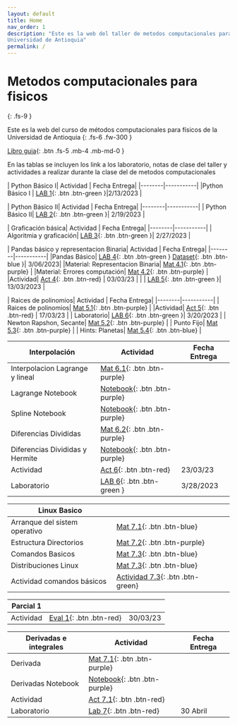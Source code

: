```yaml
---
layout: default
title: Home
nav_order: 1
description: "Este es la web del taller de metodos computacionales para fisicos de la 
Universidad de Antioquia"
permalink: /
---
```


# Metodos computacionales para fisicos
{: .fs-9 }

Este es la web del curso de métodos computacionales para físicos de la 
Universidad de Antioquia
{: .fs-6 .fw-300 }

<!-- [Get started now](#getting-started){: .btn .btn-primary .fs-5 .mb-4 .mb-md-0 .mr-2 } -->
[Libro guia](https://restrepo.github.io/ComputationalMethods/){: .btn .fs-5 .mb-4 .mb-md-0 }


En las tablas se incluyen los link a los laboratorio, notas de clase del taller y actividades a realizar durante la clase del 
de metodos computacionales


| Python Básico I| Actividad | Fecha Entrega|
|--------|-----------|
|Python Básico I | [LAB 1](https://colab.research.google.com/github/hernansalinas/autogrades/blob/main/Laboratorios_Taller/Lab01_python_basico01.ipynb){: .btn .btn-green }|2/13/2023 |



| Python Básico II| Actividad | Fecha Entrega|
|--------|-----------|
| Python Básico II| [LAB 2](https://colab.research.google.com/github/hernansalinas/autogrades/blob/main/Laboratorios_Taller/Lab02_python_basico02.ipynb){: .btn .btn-green }| 2/19/2023 |



| Graficación básica| Actividad | Fecha Entrega|
|--------|-----------|
| Algoritmia y graficación| [LAB 3](https://colab.research.google.com/github/hernansalinas/autogrades/blob/main/Laboratorios_Taller/Lab03_Algoritmia_y_graficacion.ipynb#scrollTo=SkZguDaDeyAZ){: .btn .btn-green }| 2/27/2023 |

| Pandas básico y representacion Binaria| Actividad | Fecha Entrega|
|--------|-----------|
|Pandas Básico| [LAB 4](https://colab.research.google.com/github/hernansalinas/autogrades/blob/main/Laboratorios_Taller/Lab04_pandas_gpt.ipynb#scrollTo=SkZguDaDeyAZ){: .btn .btn-green } [Dataset](https://github.com/hernansalinas/autogrades/tree/main/Laboratorios_Taller/dataset){: .btn .btn-blue }| 3/06/2023|
|Material: Representacion Binaria|  [Mat 4.1](https://restrepo.github.io/ComputationalMethods/material/computer-arithmetics.html){: .btn .btn-purple}   |
|Material: Errores computación|  [Mat 4.2](https://colab.research.google.com/github/hernansalinas/Metodos_Computacionales_taller/blob/main/book/Sesion03_Epsilon_maquina_y_errores.ipynb){: .btn .btn-purple}   |
|Actividad| [Act 4](https://colab.research.google.com/github/hernansalinas/autogrades/blob/main/Actividades_clase/Actividad_04_Binarios_Errores.ipynb){: .btn .btn-red} | 03/03/23 |
| | [LAB 5](https://colab.research.google.com/github/hernansalinas/autogrades/blob/main/Laboratorios_Taller/Lab05_errores.ipynb){: .btn .btn-green }| 13/03/2023 |



| Raices de polinomios| Actividad | Fecha Entrega|
|--------|-----------|
| Raices de polinomios| [Mat 5.1](https://restrepo.github.io/ComputationalMethods/material/one-variable-equations.html){: .btn .btn-purple}  |
|Actividad| [Act 5](https://colab.research.google.com/github/hernansalinas/autogrades/blob/main/Actividades_clase/Actividad_05_ZerosFunciones.ipynb){: .btn .btn-red} | 17/03/23 |
| Laboratorio| [LAB 6](https://colab.research.google.com/github/hernansalinas/autogrades/blob/main/Laboratorios_Taller/Lab06_ceros_funciones.ipynb#scrollTo=SkZguDaDeyAZ){: .btn .btn-green }| 3/20/2023 |
| Newton Rapshon, Secante| [Mat 5.2](https://github.com/hernansalinas/Metodos_Computacionales_taller/blob/main/presentaciones/raices/NewtonRapshod/newton_raphson.pdf){: .btn .btn-purple}  |
| Punto Fijo| [Mat 5.3](https://github.com/hernansalinas/Metodos_Computacionales_taller/blob/main/presentaciones/raices/PuntoFijo/PuntoFijo.pdf){: .btn .btn-purple}  |
| Hints: Planetas| [Mat 5.4](https://github.com/hernansalinas/autogrades/blob/main/Laboratorios_Taller/img/radio_planeta.pdf){: .btn .btn-blue}  |


| Interpolación| Actividad | Fecha Entrega|
|------------------------|-----------| -------------| 
| Interpolacion Lagrange y lineal|   [Mat 6.1](https://github.com/hernansalinas/Metodos_Computacionales_taller/blob/main/presentaciones/interpolacion/interpolacionLagrange.pdf){: .btn .btn-purple}  |                   |
|Lagrange Notebook |  [Notebook](https://colab.research.google.com/github/restrepo/ComputationalMethods/blob/master/material/interpolation.ipynb#scrollTo=b9K_MnFJEZVr){: .btn .btn-purple}  |                   |
|Spline Notebook |  [Notebook](https://colab.research.google.com/github/hernansalinas/Metodos_Computacionales_taller/blob/main/book/Sesion07_Interpolation_spline_detallada.ipynb){: .btn .btn-purple}  |                   |
|Diferencias Divididas |   [Mat 6.2](https://github.com/hernansalinas/Metodos_Computacionales_taller/blob/main/presentaciones/interpolacion/diferenciasdivididas.pdf){: .btn .btn-purple}  |                   |
|Diferencias Divididas y Hermite|  [Notebook](https://colab.research.google.com/github/restrepo/ComputationalMethods/blob/master/material/interpolation_details.ipynb){: .btn .btn-purple}  |                   |
|Actividad| [Act 6](https://colab.research.google.com/github/hernansalinas/autogrades/blob/main/Actividades_clase/Actividad_06_interpolacion.ipynb){: .btn .btn-red} | 23/03/23 |
|Laboratorio | [LAB 6](https://colab.research.google.com/github/hernansalinas/autogrades/blob/main/Laboratorios_Taller/Lab07_interpolacion.ipynb){: .btn .btn-green }| 3/28/2023 |



| Linux Basico |  | |
|------------------------|-----------| -------------| 
| Arranque del sistem operativo|   [Mat 7.1](https://github.com/hernansalinas/Metodos_Computacionales_taller/blob/main/LinuxBasico/Linux00_Arranque.md){: .btn .btn-blue}  |                   |
| Estructura Directorios|   [Mat 7.2](https://github.com/hernansalinas/Metodos_Computacionales_taller/blob/main/LinuxBasico/Linux01_EstructuraDirectorios.md){: .btn .btn-purple}  |                   |
| Comandos Basicos|   [Mat 7.3](https://github.com/hernansalinas/Metodos_Computacionales_taller/blob/main/LinuxBasico/Linux02_comandos_basicos.md){: .btn .btn-blue}  |                   |
| Distribuciones Linux|   [Mat 7.3](https://github.com/hernansalinas/Metodos_Computacionales_taller/blob/main/LinuxBasico/Linux03_Distribuciones.md){: .btn .btn-blue}  |                   |
| Actividad comandos básicos|   [Actividad 7.3](https://github.com/hernansalinas/Metodos_Computacionales_taller/blob/main/LinuxBasico/Actividad00.md){: .btn .btn-green}  |                   |



| Parcial 1 |  | |
|------------------------|-----------| -------------| 
|Actividad| [Eval 1](https://colab.research.google.com/github/hernansalinas/autogrades/blob/main/Evaluaciones/Evaluacion01_2023_I.ipynb){: .btn .btn-red} | 30/03/23 |


| Derivadas e integrales| Actividad | Fecha Entrega|
|------------------------|-----------| -------------| 
| Derivada|   [Mat 7.1](https://github.com/hernansalinas/Metodos_Computacionales_taller/blob/main/presentaciones/DerivadasIntegrales/diferenciacion.pdf){: .btn .btn-purple}  |                   |
|Derivadas Notebook |  [Notebook](https://colab.research.google.com/github/restrepo/ComputationalMethods/blob/master/material/numerical-calculus.ipynb){: .btn .btn-purple}  |                   |
|Actividad| [Act 7.1](https://colab.research.google.com/github/hernansalinas/autogrades/blob/main/Actividades_clase/Actividad_07_derivadas.ipynb){: .btn .btn-red} |  |
|Laboratorio| [Lab 7]([https://colab.research.google.com/github/hernansalinas/autogrades/blob/main/Actividades_clase/Actividad_07_derivadas.ipynb](https://colab.research.google.com/drive/1gUt2OSODjRAyCS8queq2SAGQIitvUZ01#scrollTo=8q4c8oS-hpaE)){: .btn .btn-red} | 30 Abril |








